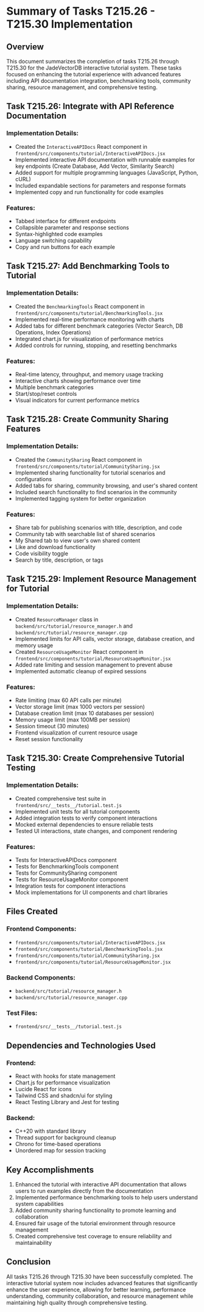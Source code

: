 # Summary of Tasks T215.26 - T215.30 Implementation

## Overview
This document summarizes the completion of tasks T215.26 through T215.30 for the JadeVectorDB interactive tutorial system. These tasks focused on enhancing the tutorial experience with advanced features including API documentation integration, benchmarking tools, community sharing, resource management, and comprehensive testing.

## Task T215.26: Integrate with API Reference Documentation

### Implementation Details:
- Created the `InteractiveAPIDocs` React component in `frontend/src/components/tutorial/InteractiveAPIDocs.jsx`
- Implemented interactive API documentation with runnable examples for key endpoints (Create Database, Add Vector, Similarity Search)
- Added support for multiple programming languages (JavaScript, Python, cURL)
- Included expandable sections for parameters and response formats
- Implemented copy and run functionality for code examples

### Features:
- Tabbed interface for different endpoints
- Collapsible parameter and response sections
- Syntax-highlighted code examples
- Language switching capability
- Copy and run buttons for each example

## Task T215.27: Add Benchmarking Tools to Tutorial

### Implementation Details:
- Created the `BenchmarkingTools` React component in `frontend/src/components/tutorial/BenchmarkingTools.jsx`
- Implemented real-time performance monitoring with charts
- Added tabs for different benchmark categories (Vector Search, DB Operations, Index Operations)
- Integrated chart.js for visualization of performance metrics
- Added controls for running, stopping, and resetting benchmarks

### Features:
- Real-time latency, throughput, and memory usage tracking
- Interactive charts showing performance over time
- Multiple benchmark categories
- Start/stop/reset controls
- Visual indicators for current performance metrics

## Task T215.28: Create Community Sharing Features

### Implementation Details:
- Created the `CommunitySharing` React component in `frontend/src/components/tutorial/CommunitySharing.jsx`
- Implemented sharing functionality for tutorial scenarios and configurations
- Added tabs for sharing, community browsing, and user's shared content
- Included search functionality to find scenarios in the community
- Implemented tagging system for better organization

### Features:
- Share tab for publishing scenarios with title, description, and code
- Community tab with searchable list of shared scenarios
- My Shared tab to view user's own shared content
- Like and download functionality
- Code visibility toggle
- Search by title, description, or tags

## Task T215.29: Implement Resource Management for Tutorial

### Implementation Details:
- Created `ResourceManager` class in `backend/src/tutorial/resource_manager.h` and `backend/src/tutorial/resource_manager.cpp`
- Implemented limits for API calls, vector storage, database creation, and memory usage
- Created `ResourceUsageMonitor` React component in `frontend/src/components/tutorial/ResourceUsageMonitor.jsx`
- Added rate limiting and session management to prevent abuse
- Implemented automatic cleanup of expired sessions

### Features:
- Rate limiting (max 60 API calls per minute)
- Vector storage limit (max 1000 vectors per session)
- Database creation limit (max 10 databases per session)
- Memory usage limit (max 100MB per session)
- Session timeout (30 minutes)
- Frontend visualization of current resource usage
- Reset session functionality

## Task T215.30: Create Comprehensive Tutorial Testing

### Implementation Details:
- Created comprehensive test suite in `frontend/src/__tests__/tutorial.test.js`
- Implemented unit tests for all tutorial components
- Added integration tests to verify component interactions
- Mocked external dependencies to ensure reliable tests
- Tested UI interactions, state changes, and component rendering

### Features:
- Tests for InteractiveAPIDocs component
- Tests for BenchmarkingTools component
- Tests for CommunitySharing component
- Tests for ResourceUsageMonitor component
- Integration tests for component interactions
- Mock implementations for UI components and chart libraries

## Files Created

### Frontend Components:
- `frontend/src/components/tutorial/InteractiveAPIDocs.jsx`
- `frontend/src/components/tutorial/BenchmarkingTools.jsx`
- `frontend/src/components/tutorial/CommunitySharing.jsx`
- `frontend/src/components/tutorial/ResourceUsageMonitor.jsx`

### Backend Components:
- `backend/src/tutorial/resource_manager.h`
- `backend/src/tutorial/resource_manager.cpp`

### Test Files:
- `frontend/src/__tests__/tutorial.test.js`

## Dependencies and Technologies Used

### Frontend:
- React with hooks for state management
- Chart.js for performance visualization
- Lucide React for icons
- Tailwind CSS and shadcn/ui for styling
- React Testing Library and Jest for testing

### Backend:
- C++20 with standard library
- Thread support for background cleanup
- Chrono for time-based operations
- Unordered map for session tracking

## Key Accomplishments

1. Enhanced the tutorial with interactive API documentation that allows users to run examples directly from the documentation
2. Implemented performance benchmarking tools to help users understand system capabilities
3. Added community sharing functionality to promote learning and collaboration
4. Ensured fair usage of the tutorial environment through resource management
5. Created comprehensive test coverage to ensure reliability and maintainability

## Conclusion

All tasks T215.26 through T215.30 have been successfully completed. The interactive tutorial system now includes advanced features that significantly enhance the user experience, allowing for better learning, performance understanding, community collaboration, and resource management while maintaining high quality through comprehensive testing.